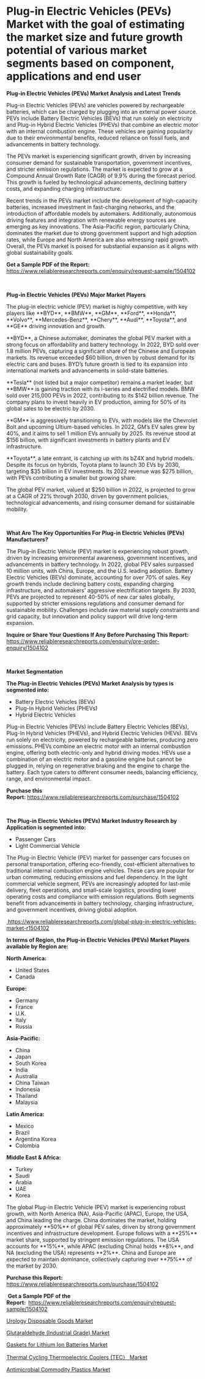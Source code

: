 <p><h1>Plug-in Electric Vehicles (PEVs) Market with the goal of estimating the market size and future growth potential of various market segments based on component, applications and end user</h1></p><p><strong>Plug-in Electric Vehicles (PEVs) Market Analysis and Latest Trends</strong></p>
<p><p>Plug-in Electric Vehicles (PEVs) are vehicles powered by rechargeable batteries, which can be charged by plugging into an external power source. PEVs include Battery Electric Vehicles (BEVs) that run solely on electricity and Plug-in Hybrid Electric Vehicles (PHEVs) that combine an electric motor with an internal combustion engine. These vehicles are gaining popularity due to their environmental benefits, reduced reliance on fossil fuels, and advancements in battery technology.</p><p>The PEVs market is experiencing significant growth, driven by increasing consumer demand for sustainable transportation, government incentives, and stricter emission regulations. The market is expected to grow at a Compound Annual Growth Rate (CAGR) of 9.9% during the forecast period. This growth is fueled by technological advancements, declining battery costs, and expanding charging infrastructure.</p><p>Recent trends in the PEVs market include the development of high-capacity batteries, increased investment in fast-charging networks, and the introduction of affordable models by automakers. Additionally, autonomous driving features and integration with renewable energy sources are emerging as key innovations. The Asia-Pacific region, particularly China, dominates the market due to strong government support and high adoption rates, while Europe and North America are also witnessing rapid growth. Overall, the PEVs market is poised for substantial expansion as it aligns with global sustainability goals.</p></p>
<p><strong>Get a Sample PDF of the Report:&nbsp;</strong> <a href="https://www.reliableresearchreports.com/enquiry/request-sample/1504102?utm_campaign=2040&utm_medium=2&utm_source=Github&utm_content=ia&utm_term=23012025&utm_id=plug-in-electric-vehicles-pevs">https://www.reliableresearchreports.com/enquiry/request-sample/1504102</a></p>
<p>&nbsp;</p>
<p><strong>Plug-in Electric Vehicles (PEVs) Major Market Players</strong></p>
<p><p>The plug-in electric vehicle (PEV) market is highly competitive, with key players like **BYD**, **BMW**, **GM**, **Ford**, **Honda**, **Volvo**, **Mercedes-Benz**, **Chery**, **Audi**, **Toyota**, and **GE** driving innovation and growth. </p><p>**BYD**, a Chinese automaker, dominates the global PEV market with a strong focus on affordability and battery technology. In 2022, BYD sold over 1.8 million PEVs, capturing a significant share of the Chinese and European markets. Its revenue exceeded $60 billion, driven by robust demand for its electric cars and buses. BYD’s future growth is tied to its expansion into international markets and advancements in solid-state batteries.</p><p>**Tesla** (not listed but a major competitor) remains a market leader, but **BMW** is gaining traction with its i-series and electrified models. BMW sold over 215,000 PEVs in 2022, contributing to its $142 billion revenue. The company plans to invest heavily in EV production, aiming for 50% of its global sales to be electric by 2030.</p><p>**GM** is aggressively transitioning to EVs, with models like the Chevrolet Bolt and upcoming Ultium-based vehicles. In 2022, GM’s EV sales grew by 40%, and it aims to sell 1 million EVs annually by 2025. Its revenue stood at $156 billion, with significant investments in battery plants and EV infrastructure.</p><p>**Toyota**, a late entrant, is catching up with its bZ4X and hybrid models. Despite its focus on hybrids, Toyota plans to launch 30 EVs by 2030, targeting $35 billion in EV investments. Its 2022 revenue was $275 billion, with PEVs contributing a smaller but growing share.</p><p>The global PEV market, valued at $250 billion in 2022, is projected to grow at a CAGR of 22% through 2030, driven by government policies, technological advancements, and rising consumer demand for sustainable mobility.</p></p>
<p>&nbsp;</p>
<p><strong>What Are The Key Opportunities For Plug-in Electric Vehicles (PEVs) Manufacturers?</strong></p>
<p><p>The Plug-in Electric Vehicle (PEV) market is experiencing robust growth, driven by increasing environmental awareness, government incentives, and advancements in battery technology. In 2022, global PEV sales surpassed 10 million units, with China, Europe, and the U.S. leading adoption. Battery Electric Vehicles (BEVs) dominate, accounting for over 70% of sales. Key growth trends include declining battery costs, expanding charging infrastructure, and automakers' aggressive electrification targets. By 2030, PEVs are projected to represent 40-50% of new car sales globally, supported by stricter emissions regulations and consumer demand for sustainable mobility. Challenges include raw material supply constraints and grid capacity, but innovation and policy support will drive long-term expansion.</p></p>
<p><strong>Inquire or Share Your Questions If Any Before Purchasing This Report:</strong> <a href="https://www.reliableresearchreports.com/enquiry/pre-order-enquiry/1504102?utm_campaign=2040&utm_medium=2&utm_source=Github&utm_content=ia&utm_term=23012025&utm_id=plug-in-electric-vehicles-pevs">https://www.reliableresearchreports.com/enquiry/pre-order-enquiry/1504102</a></p>
<p>&nbsp;</p>
<p><strong>Market Segmentation</strong></p>
<p><strong>The Plug-in Electric Vehicles (PEVs) Market Analysis by types is segmented into:</strong></p>
<p><ul><li>Battery Electric Vehicles (BEVs)</li><li>Plug-In Hybrid Vehicles (PHEVs)</li><li>Hybrid Electric Vehicles</li></ul></p>
<p><p>Plug-in Electric Vehicles (PEVs) include Battery Electric Vehicles (BEVs), Plug-In Hybrid Vehicles (PHEVs), and Hybrid Electric Vehicles (HEVs). BEVs run solely on electricity, powered by rechargeable batteries, producing zero emissions. PHEVs combine an electric motor with an internal combustion engine, offering both electric-only and hybrid driving modes. HEVs use a combination of an electric motor and a gasoline engine but cannot be plugged in, relying on regenerative braking and the engine to charge the battery. Each type caters to different consumer needs, balancing efficiency, range, and environmental impact.</p></p>
<p><strong>Purchase this Report:&nbsp;</strong><a href="https://www.reliableresearchreports.com/purchase/1504102?utm_campaign=2040&utm_medium=2&utm_source=Github&utm_content=ia&utm_term=23012025&utm_id=plug-in-electric-vehicles-pevs">https://www.reliableresearchreports.com/purchase/1504102</a></p>
<p>&nbsp;</p>
<p><strong>The Plug-in Electric Vehicles (PEVs) Market Industry Research by Application is segmented into:</strong></p>
<p><ul><li>Passenger Cars</li><li>Light Commercial Vehicle</li></ul></p>
<p><p>The Plug-in Electric Vehicle (PEV) market for passenger cars focuses on personal transportation, offering eco-friendly, cost-efficient alternatives to traditional internal combustion engine vehicles. These cars are popular for urban commuting, reducing emissions and fuel dependency. In the light commercial vehicle segment, PEVs are increasingly adopted for last-mile delivery, fleet operations, and small-scale logistics, providing lower operating costs and compliance with emission regulations. Both segments benefit from advancements in battery technology, charging infrastructure, and government incentives, driving global adoption.</p></p>
<p><a href="https://www.reliableresearchreports.com/global-plug-in-electric-vehicles-market-r1504102?utm_campaign=2040&utm_medium=2&utm_source=Github&utm_content=ia&utm_term=23012025&utm_id=plug-in-electric-vehicles-pevs">&nbsp;https://www.reliableresearchreports.com/global-plug-in-electric-vehicles-market-r1504102</a></p>
<p><strong>In terms of Region, the Plug-in Electric Vehicles (PEVs) Market Players available by Region are:</strong></p>
<p>
    <p> <strong> North America: </strong>
        <ul>
            <li>United States</li>
            <li>Canada</li>
        </ul>
        </p> 
    <p> <strong> Europe: </strong>
        <ul>
            <li>Germany</li>
            <li>France</li>
            <li>U.K.</li>
            <li>Italy</li>
            <li>Russia</li>
        </ul>
        </p> 
    <p> <strong> Asia-Pacific: </strong>
        <ul>
            <li>China</li>
            <li>Japan</li>
            <li>South Korea</li>
            <li>India</li>
            <li>Australia</li>
            <li>China Taiwan</li>
            <li>Indonesia</li>
            <li>Thailand</li>
            <li>Malaysia</li>
        </ul>
        </p> 
    <p> <strong> Latin America: </strong>
        <ul>
            <li>Mexico</li>
            <li>Brazil</li>
            <li>Argentina Korea</li>
            <li>Colombia</li>
        </ul>
        </p> 
    <p> <strong> Middle East & Africa: </strong>
        <ul>
            <li>Turkey</li>
            <li>Saudi</li>
            <li>Arabia</li>
            <li>UAE</li>
            <li>Korea</li>
        </ul>
    </p>
    </p>
<p><p>The global Plug-in Electric Vehicle (PEV) market is experiencing robust growth, with North America (NA), Asia-Pacific (APAC), Europe, the USA, and China leading the charge. China dominates the market, holding approximately **50%** of global PEV sales, driven by strong government incentives and infrastructure development. Europe follows with a **25%** market share, supported by stringent emission regulations. The USA accounts for **15%**, while APAC (excluding China) holds **8%**, and NA (excluding the USA) represents **2%**. China and Europe are expected to maintain dominance, collectively capturing over **75%** of the market by 2030.</p></p>
<p><strong>Purchase this Report: </strong><a href="https://www.reliableresearchreports.com/purchase/1504102?utm_campaign=2040&utm_medium=2&utm_source=Github&utm_content=ia&utm_term=23012025&utm_id=plug-in-electric-vehicles-pevs">https://www.reliableresearchreports.com/purchase/1504102</a></p>
<p>&nbsp;<strong>Get a Sample PDF of the Report:&nbsp;&nbsp;</strong><a href="https://www.reliableresearchreports.com/enquiry/request-sample/1504102?utm_campaign=2040&utm_medium=2&utm_source=Github&utm_content=ia&utm_term=23012025&utm_id=plug-in-electric-vehicles-pevs">https://www.reliableresearchreports.com/enquiry/request-sample/1504102</a></p>
<p><strong></strong></p>
<p><p><a href="https://www.linkedin.com/pulse/in-depth-investigation-urology-disposable-goods-market-projected-fyyce?utm_campaign=2040&utm_medium=2&utm_source=Github&utm_content=ia&utm_term=23012025&utm_id=plug-in-electric-vehicles-pevs">Urology Disposable Goods Market</a></p><p><a href="https://www.linkedin.com/pulse/analyzing-historical-growth-trends-driversof-glutaraldehyde-mh1qe?utm_campaign=2040&utm_medium=2&utm_source=Github&utm_content=ia&utm_term=23012025&utm_id=plug-in-electric-vehicles-pevs">Glutaraldehyde (Industrial Grade) Market</a></p><p><a href="https://www.linkedin.com/pulse/whats-next-gaskets-lithium-ion-batteries-market-look-106-qg8ac?utm_campaign=2040&utm_medium=2&utm_source=Github&utm_content=ia&utm_term=23012025&utm_id=plug-in-electric-vehicles-pevs">Gaskets for Lithium Ion Batteries Market</a></p><p><a href="https://www.linkedin.com/pulse/thermal-cycling-thermoelectric-coolers-tec-market-size-n0gjc?utm_campaign=2040&utm_medium=2&utm_source=Github&utm_content=ia&utm_term=23012025&utm_id=plug-in-electric-vehicles-pevs">Thermal Cycling Thermoelectric Coolers (TEC） Market</a></p><p><a href="https://www.linkedin.com/pulse/future-antimicrobial-commodity-plastics-market-trends-byf9e?utm_campaign=2040&utm_medium=2&utm_source=Github&utm_content=ia&utm_term=23012025&utm_id=plug-in-electric-vehicles-pevs">Antimicrobial Commodity Plastics Market</a></p></p>